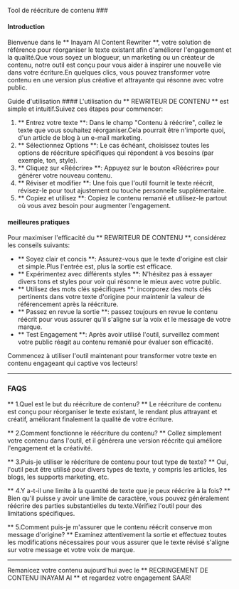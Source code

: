 Tool de réécriture de contenu ###

#### Introduction
Bienvenue dans le ** Inayam AI Content Rewriter **, votre solution de référence pour réorganiser le texte existant afin d'améliorer l'engagement et la qualité.Que vous soyez un blogueur, un marketing ou un créateur de contenu, notre outil est conçu pour vous aider à inspirer une nouvelle vie dans votre écriture.En quelques clics, vous pouvez transformer votre contenu en une version plus créative et attrayante qui résonne avec votre public.

Guide d'utilisation ####
L'utilisation du ** REWRITEUR DE CONTENU ** est simple et intuitif.Suivez ces étapes pour commencer:

1. ** Entrez votre texte **: Dans le champ "Contenu à réécrire", collez le texte que vous souhaitez réorganiser.Cela pourrait être n'importe quoi, d'un article de blog à un e-mail marketing.
2. ** Sélectionnez Options **: Le cas échéant, choisissez toutes les options de réécriture spécifiques qui répondent à vos besoins (par exemple, ton, style).
3. ** Cliquez sur «Réécrire» **: Appuyez sur le bouton «Réécrire» pour générer votre nouveau contenu.
4. ** Réviser et modifier **: Une fois que l'outil fournit le texte réécrit, révisez-le pour tout ajustement ou touche personnelle supplémentaire.
5. ** Copiez et utilisez **: Copiez le contenu remanié et utilisez-le partout où vous avez besoin pour augmenter l'engagement.

#### meilleures pratiques
Pour maximiser l'efficacité du ** REWRITEUR DE CONTENU **, considérez les conseils suivants:

- ** Soyez clair et concis **: Assurez-vous que le texte d'origine est clair et simple.Plus l'entrée est, plus la sortie est efficace.
- ** Expérimentez avec différents styles **: N'hésitez pas à essayer divers tons et styles pour voir qui résonne le mieux avec votre public.
- ** Utilisez des mots clés spécifiques **: incorporez des mots clés pertinents dans votre texte d'origine pour maintenir la valeur de référencement après la réécriture.
- ** Passez en revue la sortie **: passez toujours en revue le contenu réécrit pour vous assurer qu'il s'aligne sur la voix et le message de votre marque.
- ** Test Engagement **: Après avoir utilisé l'outil, surveillez comment votre public réagit au contenu remanié pour évaluer son efficacité.

Commencez à utiliser l'outil maintenant pour transformer votre texte en contenu engageant qui captive vos lecteurs!

---

### FAQS

** 1.Quel est le but du réécriture de contenu? **
Le réécriture de contenu est conçu pour réorganiser le texte existant, le rendant plus attrayant et créatif, améliorant finalement la qualité de votre écriture.

** 2.Comment fonctionne le réécriture du contenu? **
Collez simplement votre contenu dans l'outil, et il générera une version réécrite qui améliore l'engagement et la créativité.

** 3.Puis-je utiliser le réécriture de contenu pour tout type de texte? **
Oui, l'outil peut être utilisé pour divers types de texte, y compris les articles, les blogs, les supports marketing, etc.

** 4.Y a-t-il une limite à la quantité de texte que je peux réécrire à la fois? **
Bien qu'il puisse y avoir une limite de caractère, vous pouvez généralement réécrire des parties substantielles du texte.Vérifiez l'outil pour des limitations spécifiques.

** 5.Comment puis-je m'assurer que le contenu réécrit conserve mon message d'origine? **
Examinez attentivement la sortie et effectuez toutes les modifications nécessaires pour vous assurer que le texte révisé s'aligne sur votre message et votre voix de marque.

---

Remanicez votre contenu aujourd'hui avec le ** RECRINGEMENT DE CONTENU INAYAM AI ** et regardez votre engagement SAAR!